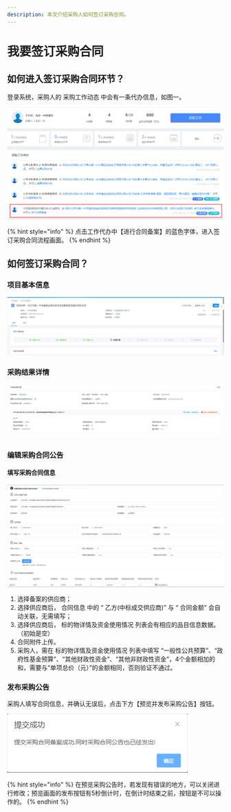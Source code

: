 ```yaml
---
description: 本文介绍采购人如何签订采购合同。
---
```


# 我要签订采购合同

## 如何进入签订采购合同环节？

登录系统，采购人的 采购工作动态 中会有一条代办信息，如图一。

![&#x56FE;&#x4E00;&#xFF1A;&#x91C7;&#x8D2D;&#x4EBA;&#x5DE5;&#x4F5C;&#x4EE3;&#x529E;&#x5217;&#x8868;](.gitbook/assets/image%20%288%29.png)

{% hint style="info" %}
点击工作代办中【进行合同备案】的蓝色字体，进入签订采购合同流程画面。
{% endhint %}

## 如何签订采购合同？

### 项目基本信息

![&#x56FE;&#x4E8C;&#xFF1A;&#x9879;&#x76EE;&#x57FA;&#x672C;&#x4FE1;&#x606F;](.gitbook/assets/image%20%2832%29.png)

### 采购结果详情

![&#x56FE;&#x4E09;&#xFF1A;&#x91C7;&#x8D2D;&#x7ED3;&#x679C;&#x8BE6;&#x60C5;](.gitbook/assets/image%20%2826%29.png)

### 编辑采购合同公告

#### 填写采购合同信息

![&#x56FE;&#x56DB;&#xFF1A;&#x586B;&#x5199;&#x91C7;&#x8D2D;&#x5408;&#x540C;&#x4FE1;&#x606F;](.gitbook/assets/image%20%2835%29.png)

1. 选择备案的供应商；
2. 选择供应商后， 合同信息 中的 “ 乙方\(中标成交供应商\)” 与 “ 合同金额” 会自动关联，无需填写；
3. 选择供应商后， 标的物详情及资金使用情况 列表会有相应的品目信息数据。（初始是空）
4. 合同附件上传。
5. 采购人，需在  标的物详情及资金使用情况 列表中填写  “一般性公共预算”、“政府性基金预算”、“其他财政性资金”、“其他非财政性资金”，4个金额相加的和，需要与“单项总价（元）”的金额相同，否则验证不通过。

### 发布采购公告

采购人填写合同信息，并确认无误后，点击下方【预览并发布采购公告】按钮。

![&#x56FE;&#x516D;&#xFF1A;&#x53D1;&#x5E03;&#x91C7;&#x8D2D;&#x516C;&#x544A;](.gitbook/assets/image%20%2847%29.png)

{% hint style="info" %}
在预览采购公告时，若发现有错误的地方，可以关闭进行修改；预览画面的发布按钮有5秒倒计时，在倒计时结束之前，按钮是不可以操作的。
{% endhint %}

